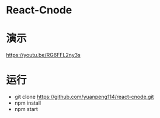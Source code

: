 # React-Cnode


# 演示
https://youtu.be/RG6FFL2ny3s

# 运行
- git clone https://github.com/yuanpeng114/react-cnode.git
- npm install
- npm start
